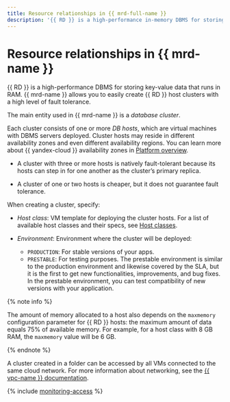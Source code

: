 ```yaml
---
title: Resource relationships in {{ mrd-full-name }}
description: '{{ RD }} is a high-performance in-memory DBMS for storing key-value data. {{ mrd-name }} allows you to easily create {{ RD }} host clusters with a high level of fault tolerance. The main entity used in {{ mrd-name }} is a database cluster.'
---
```


# Resource relationships in {{ mrd-name }}


{{ RD }} is a high-performance DBMS for storing key-value data that runs in RAM. {{ mrd-name }} allows you to easily create {{ RD }} host clusters with a high level of fault tolerance.

The main entity used in {{ mrd-name }} is a _database cluster_.

Each cluster consists of one or more _DB hosts_, which are virtual machines with DBMS servers deployed. Cluster hosts may reside in different availability zones and even different availability regions. You can learn more about {{ yandex-cloud }} availability zones in [Platform overview](../../overview/concepts/geo-scope.md).

* A cluster with three or more hosts is natively fault-tolerant because its hosts can step in for one another as the cluster’s primary replica.

* A cluster of one or two hosts is cheaper, but it does not guarantee fault tolerance.

When creating a cluster, specify:
* _Host class_: VM template for deploying the cluster hosts. For a list of available host classes and their specs, see [Host classes](instance-types.md).

* _Environment_: Environment where the cluster will be deployed:
   * `PRODUCTION`: For stable versions of your apps.
   * `PRESTABLE`: For testing purposes. The prestable environment is similar to the production environment and likewise covered by the SLA, but it is the first to get new functionalities, improvements, and bug fixes. In the prestable environment, you can test compatibility of new versions with your application.

{% note info %}

The amount of memory allocated to a host also depends on the `maxmemory` configuration parameter for {{ RD }} hosts: the maximum amount of data equals 75% of available memory. For example, for a host class with 8 GB RAM, the `maxmemory` value will be 6 GB.

{% endnote %}


A cluster created in a folder can be accessed by all VMs connected to the same cloud network. For more information about networking, see the [{{ vpc-name }} documentation](../../vpc/).


{% include [monitoring-access](../../_includes/mdb/monitoring-access.md) %}
